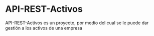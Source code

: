 # API-REST-Activos
API-REST-Activos es un proyecto, por medio del cual se le puede dar gestión a los activos de una empresa
